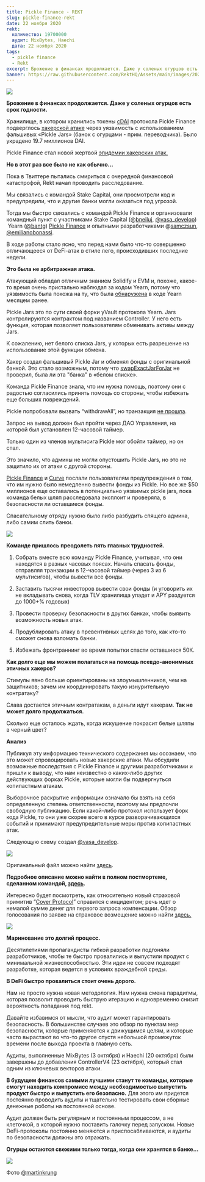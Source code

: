 ```yaml
---
title: Pickle Finance - REKT
slug: pickle-finance-rekt
date: 22 ноября 2020
rekt: 
  количество: 19700000
  аудит: MixBytes, Haechi
  дата: 22 ноября 2020
tags:
  - pickle finance
  - Rekt
excerpt: Брожение в финансах продолжается. Даже у соленых огурцов есть срок годности. Pickle Finance стал новой жертвой эпидемии хакерских атак. Но в этот раз все было не как обычно...
banner: https://raw.githubusercontent.com/RektHQ/Assets/main/images/2020/11/rr.jpeg
---
```


![](https://raw.githubusercontent.com/RektHQ/Assets/main/images/2020/11/rr.jpeg)

**Брожение в финансах продолжается. Даже у соленых огурцов есть срок годности.**

Хранилище, в котором хранились токены [cDAI](https://github.com/pickle-finance/contracts#pickle-jars-pjars) протокола Pickle Finance подверглось [хакерской атаке](https://bloxy.info/tx/0xe72d4e7ba9b5af0cf2a8cfb1e30fd9f388df0ab3da79790be842bfbed11087b0) через уязвимость с использованием фальшивых «Pickle Jars» (банок с огурцами - прим. переводчика). Было украдено 19.7 миллионов DAI.

Pickle Finance стал новой жертвой [эпидемии хакерских атак.](/hack-epidemic/)

**Но в этот раз все было не как обычно...**

Пока в Твиттере пытались смириться с очередной финансовой катастрофой, Rekt начал проводить расследование.

Мы связались с командой Stake Capital, они просмотрели код и предупредили, что и другие банки могли оказаться под угрозой.

Тогда мы быстро связались с командой Pickle Finance и организовали командный пункт с участниками Stake Capital (@[bneiluj](https://twitter.com/bneiluj), [@vasa_develop](https://twitter.com/vasa_develop))  Yearn ([@bantg](https://twitter.com/bantg)) [Pickle Finance](https://twitter.com/picklefinance) и опытными разработчиками @[samczsun](https://twitter.com/samczsun), [@emilianobonassi](https://twitter.com/emilianobonassi).

В ходе работы стало ясно, что перед нами было что-то совершенно отличающееся от DeFi-атак в стиле лего, происходивших последние недели.

**Это была не арбитражная атака.**

Атакующий обладал отличным знанием Solidify и EVM и, похоже, какое-то время очень пристально наблюдал за кодом Yearn, потому что уязвимость была похожа на ту, что была [обнаружена](https://github.com/iearn-finance/yearn-security/blob/master/disclosures/2020-10-10.md) в коде Yearn месяцем ранее.

Pickle Jars это по сути своей форки yVault протокола Yearn. Jars контролируются контрактом под названием Controller. У него есть функция, которая позволяет пользователям обменивать активы между Jars.

К сожалению, нет белого списка Jars, у которых есть разрешение на использование этой функции обмена.

Хакер создал фальшивый Pickle Jar и обменял фонды с оригинальной банкой. Это стало возможным, потому что [swapExactJarForJar](https://twitter.com/emilianobonassi/status/1330239233538318339?s=20) не проверил, была ли эта "банка" в «белом списке».

Команда Pickle Finance знала, что им нужна помощь, поэтому они с радостью согласились принять помощь со стороны, чтобы избежать еще больших повреждений.

Pickle попробовали вызвать “withdrawAll”, но транзакция [не прошла](https://etherscan.io/tx/0xb108205dc90466104f10d3e465593825ea88420cd8db6df29afd57e62df5cba6).

Запрос на вывод должен был пройти через ДАО Управления, на которой был установлен 12-часовой таймер.

Только один из членов мультисига Pickle мог обойти таймер, но он спал.

Это значило, что админы не могли опустошить Pickle Jars, но это не защитило их от атаки с другой стороны.

[Pickle Finance](https://twitter.com/picklefinance/status/1330256787002564610?s=20) и [Curve](https://twitter.com/bneiluj/status/1330255575339438088?s=20) послали пользователям предупреждения о том, что им нужно было немедленно вывести фонды из Pickle. Но все же $50 миллионов еще оставались в потенциально уязвимых pickle jars, пока команда белых шляп расследовала эксплоит и проверяла, в безопасности ли оставшиеся фонды.

Спасательному отряду нужно было либо разбудить спящего админа, либо самим слить банки.

![](https://lh5.googleusercontent.com/iBloOUNiyzcS6t7vuiT8Ric31fzGktin3XSZ53MAGk0eJiylu53vsQJ_BdPOHba_7yH81037JWZX_H48bzbwH5AoNMn3jFz8Q_YplF9Xk8sm47IHRK07RnTIB8I8Ebeba4vJCCJp)

**Команде пришлось преодолеть пять главных трудностей.**

1. Собрать вместе всю команду Pickle Finance, учитывая, что они находятся в разных часовых поясах. Начать спасать фонды, отправляя транзакции в 12-часовой таймер (через 3 из 6 мультисигов), чтобы вывести все фонды.  

2. Заставить тысячи инвесторов вывести свои фонды (и уговорить их не вкладывать снова, когда TLV хранилища упадет и APY раздуется до 1000+% годовых)

3. Провести проверку безопасности в других банках, чтобы выявить возможность новых атак.

4. Продублировать атаку в превентивных целях до того, как кто-то сможет снова взломать банки.

5. Избежать фронтраннинг во время попытки спасти оставшиеся 50К.

**Как долго еще мы можем полагаться на помощь псевдо-анонимных этичных хакеров?**

Стимулы явно больше ориентированы на злоумышленников, чем на защитников; зачем им координировать такую изнурительную контратаку?

Слава достается этичным контратакам, а деньги идут хакерам. **Так не может долго продолжаться.** 

Сколько еще осталось ждать, когда искушение покрасит белые шляпы в черный цвет?

**Анализ**

Публикуя эту информацию технического содержания мы осознаем, что это может спровоцировать новые хакерские атаки. Мы обсудили возможные последствия с Pickle Finance и другими разработчиками и пришли к выводу, что нам неизвестно о каких-либо других действующих форках Pickle, которые могли бы подвергнуться копипастным атакам.

Выборочное раскрытие информации означало бы взять на себя определенную степень ответственности, поэтому мы предпочли свободную публикацию. Если какой-либо протокол использует форк кода Pickle, то они уже скорее всего в курсе разворачивающихся событий и принимают предупредительные меры против копипастных атак.

Следующую схему создал [@vasa_develop](https://twitter.com/vasa_develop).

![](https://raw.githubusercontent.com/RektHQ/Assets/main/images/2020/11/Pickle-Exploit-Overview.png)

Оригинальный файл можно найти [здесь](https://lucid.app/lucidspark/invitations/accept/8f291e25-bf50-4a77-913d-31ddfb62754b).

**Подробное описание можно найти в полном постмортеме, сделанном командой, [здесь](https://github.com/banteg/evil-jar/blob/master/readme.md).**

Интересно будет посмотреть, как относительно новый страховой примитив “[Cover Protocol](https://twitter.com/CoverProtocol/status/1330238732558098437?s=20)” справится с инцидентом; речь идет о немалой сумме денег для первого запроса компенсации. Обзор голосования по заявке на страховое возмещение можно найти [здесь.](https://snapshot.page/#/cover/proposal/QmPSkV68ihhP8EAZbNoQVsTpUh82wiX18ckyEwiUbChRjQ)

![](https://lh5.googleusercontent.com/HcyTLZyj6aAciaM5wFLPJl04zSx8n_iqwYnnetTg_ATBVappkijm1K2TtSjkbAAwsDNFcJCaiz1uibep5WAC4-56uyMRDn8p5jk-iLHk53qklgC1Jc_4JiOZrLkr3jZ-ictipp2N)

**Маринование это долгий процесс.**

Десятилетиями пропагандисты гибкой разработки подгоняли разработчиков, чтобы те быстро провалились и выпустили продукт с минимальной жизнеспособностью. Эти идеи не совсем подходят разработке, которая ведется в условиях враждебной среды.

**В DeFi быстро провалиться стоит очень дорого.**

Нам не просто нужна новая методология. Нам нужна смена парадигмы, которая позволит проводить быструю итерацию и одновременно снизит вероятность попадания под rekt.  

Давайте избавимся от мысли, что аудит может гарантировать безопасность. В большинстве случаев это обзор по пунктам мер безопасности, которые применяются к движущимся целям, и которые часто вырастают во что-то другое спустя небольшой промежуток времени после выхода проекта в главную сеть.

Аудиты, выполненные MixBytes (3 октября) и Haechi (20 октября) были завершены до добавления ControllerV4 (23 октября), который стал одним из ключевых векторов атаки.

**В будущем финансов самыми лучшими станут те команды, которые смогут находить компромисс между необходимостью выпустить продукт быстро и выпустить его безопасно.** Для этого им придется постоянно проводить аудиты и тщательно тестировать свои сборные денежные роботы на постоянной основе.

Аудит должен быть регулярным и постоянным процессом, а не клеточкой, в которой нужно поставить галочку перед запуском. Новые DeFi-протоколы постоянно меняются и приспосабливаются, и аудиты по безопасности должны это отражать.

**Огурцы остаются свежими только тогда, когда они хранятся в банке...**

![](https://lh6.googleusercontent.com/Bx_HYNlFKOcaH6XtCcUCcE5TlykgAkp3vka10Tq1KkOV_bK4YxOtjJTcUt73XhYoauO3_I9SQeu55sTKkjAj0brsKfis-lPGuRpPth03tGxuxEF46oU5lJm_mgvkIL1ro_AYZh6F)

Фото @[martinkrung ](https://twitter.com/martinkrung)
